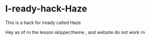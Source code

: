 # I-ready-hack-Haze
This is a hack for iready called Haze


Hey as of rn the lesson skipper,theme , and website do not work rn
